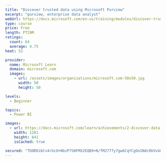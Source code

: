 ```yaml
---
title: "Discover trusted data using Microsoft Purview"
excerpt: "purview, enterprise data analyst"
webUrl: https://docs.microsoft.com/en-us/training/modules/discover-trusted-data-use-azure-purview/
type: course
price: Free
length: PT29M
ratings:
  count: 64
  average: 4.75
heat: 52

provider:
  name: Microsoft Learn
  domain: microsoft.com
  images:
    - url: /assets/images/organizations/microsoft.com-50x50.jpg
      width: 50
      height: 50

levels:
  - Beginner

topics:
  - Power BI

images:
  - url: https://docs.microsoft.com/learn/achievements/2-discover-data-artifacts-azure-by-using-azure-purview-social.png
    width: 1281
    height: 641
    isCached: true

secured: "TDORDibCv4rGcO+NbzP7SHFMX2EQB9+N/fM277fy7gw6CqYCgOoSNdc0kVvGmzr0NM57K0kTafCRKZHWrwGjcbn/S4/ZFewD0MSxKUGMxTjOwhmT3dxqzEAHC84jjYVHuqVPiuVrXb4gJ2ZO+56n3MyUywRGRFGH4e2E+lx9MtaiAyQy4I0o4kJR3XGHaWEia85a+pkeNX7lgXTua24rKt7kbx31gRdYhzHhAyFkEXwOwaJAkPTeqUMeKogGliEL1MXla9e0TMwVfbT3mpwJFA78CHvkQgwiCMGTIWfSoLU8b1twdiUgkxkf8ZJtiSuRTrP9HFspf0rVPPhACENdnirzuWuEOn7z13jo3san2Fb7EH0yNwlGEQhzLB4L+fQrvnKUp4Sd+VvlRlR2bMv5Hw==;JEccnyZk6tKFQ0UoGXQFRQ=="
---
```



